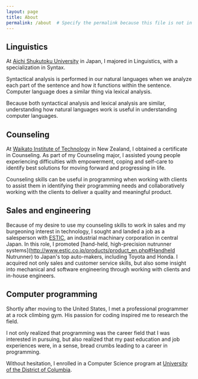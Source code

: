 ```yaml
---
layout: page
title: About
permalink: /about  # Specify the permalink because this file is not in the root.
---
```


## Linguistics

At [Aichi Shukutoku University](http://www.aasa.ac.jp/) in Japan, I majored in Linguistics, with a specialization in Syntax.

Syntactical analysis is performed in our natural languages when we analyze
each part of the sentence and how it functions within the sentence.
Computer language does a similar thing via lexical analysis.

Because both syntactical analysis and lexical analysis are similar,
understanding how natural languages work is useful in understanding
computer languages.

## Counseling

At [Waikato Institute of Technology](http://www.wintec.ac.nz/) in New Zealand, I obtained a certificate in Counseling.
As part of my Counseling major, I assisted young people experiencing
difficulties with empowerment, coping and self-care to identify best
solutions for moving forward and progressing in life.

Counseling skills can be useful in programming when working with clients
to assist them in identifying their programming needs and collaboratively
working with the clients to deliver a quality and meaningful product.

## Sales and engineering

Because of my desire to use my counseling skills to work in sales and
my burgeoning interest in technology, I sought and landed a job as a
salesperson with [ESTIC](http://www.estic.co.jp/en/index.html),
an industrial machinary corporation in central Japan. In this role, I promoted [hand-held, high-precision nutrunner systems](http://www.estic.co.jp/products/product_en.php#Handheld Nutrunner) to Japan's top auto-makers, including Toyota and Honda.
I acquired not only sales and customer service skills,
but also some insight into mechanical and software engineering through
working with clients and in-house engineers.

## Computer programming

Shortly after moving to the United States, I met a professional programmer
at a rock climbing gym. His passion for coding inspired me to research the
field.

I not only realized that programming was the career field
that I was interested in pursuing, but also realized that my past education
and job experiences were, in a sense, bread crumbs leading to a career in programming.

Without hesitation, I enrolled in a Computer Science program at [University of the District of Columbia](http://www.udc.edu/).
